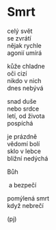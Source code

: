 Smrt
====

celý svět  
se zvrátí  
nějak rychle  
agonií umírá

kůže chladne  
oči cizí  
nikdo v nich  
dnes nebývá

snad duše  
nebo srdce  
letí, od života  
pospíchá

je prázdně  
vědomí bolí  
sklo v lebce  
bližní nedýchá

Bůh

&nbsp;a bezpečí

pomýlená smrt  
když nebrečí

(pj)

